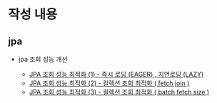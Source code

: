 # 작성 내용

## jpa
- jpa 조회 성능 개선

  - [JPA 조회 성능 최적화 (1) - 즉시 로딩 (EAGER) , 지연로딩 (LAZY)](../jpa_entitiy_query)
  - [JPA 조회 성능 최적화 (2) - 컬렉션 조회 최적화 ( fetch join )](../jpa_entitiy_query)
  - [JPA 조회 성능 최적화 (3) - 컬렉션 조회 최적화 ( batch fetch size )](../jpa_entitiy_query)


